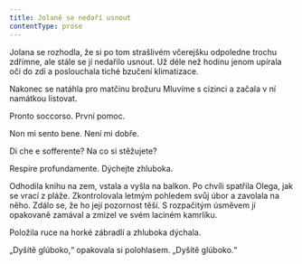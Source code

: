 ```yaml
---
title: Jolaně se nedaří usnout
contentType: prose
---
```


<section>

Jolana se rozhodla, že si po tom strašlivém včerejšku odpoledne trochu zdřímne, ale stále se jí nedařilo usnout. Už déle než hodinu jenom upírala oči do zdi a poslouchala tiché bzučení klimatizace.

Nakonec se natáhla pro matčinu brožuru Mluvíme s cizinci a začala v ní namátkou listovat.

Pronto soccorso. První pomoc.

Non mi sento bene. Není mi dobře.

Di che e sofferente? Na co si stěžujete?

Respire profundamente. Dýchejte zhluboka.

Odhodila knihu na zem, vstala a vyšla na balkon. Po chvíli spatřila Olega, jak se vrací z pláže. Zkontrolovala letmým pohledem svůj úbor a zavolala na něho. Zdálo se, že ho její pozornost těší. S rozpačitým úsměvem jí opakovaně zamával a zmizel ve svém laciném kamrlíku.

Položila ruce na horké zábradlí a zhluboka dýchala.

„Dyšítě glúboko,“ opakovala si polohlasem. „Dyšítě glúboko.“

</section>
